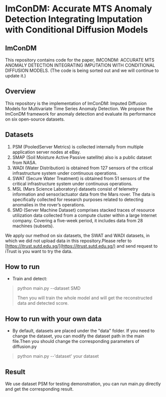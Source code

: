 # ImConDM: Accurate MTS Anomaly Detection Integrating Imputation with Conditional Diffusion Models

## ImConDM

This repository contains code for the paper, IMCONDM: ACCURATE MTS ANOMALY DETECTION INTEGRATING IMPUTATION WITH CONDITIONAL DIFFUSION MODELS.
(The code is being sorted out and we will continue to update it.)

##  Overview

This repository is the implementation of ImConDM: Imputed Diffusion Models for Multivariate Time Series Anomaly Detection. We propose the ImConDM framework for anomaly detection and evaluate its performance on six open-source datasets.

## Datasets

1. PSM (PooledServer Metrics) is collected internally from multiple application server nodes at eBay.
2. SMAP (Soil Moisture Active Passive satellite) also is a public dataset from NASA. 
3. WADI (Water Distribution) is obtained from 127 sensors of the critical infrastructure system under continuous operations. 
4. SWAT (Secure Water Treatment) is obtained from 51 sensors of the critical infrastructure system under continuous operations. 
5. MSL (Mars Science Laboratory) datasets consist of telemetry information and sensor/actuator data from the Mars rover. The data is specifically collected for research purposes related to detecting anomalies in the rover’s operations.
6. SMD (Server Machine Dataset) comprises stacked traces of resource utilization data collected from a compute cluster within a large Internet company. Covering a five-week period, it includes data from 28 machines (subsets).

We apply our method on six datasets, the SWAT and WADI datasets, in which we did not upload data in this repository.Please refer to [https://itrust.sutd.edu.sg/](https://itrust.sutd.edu.sg/) and send request to iTrust is you want to try the data.

## How to run

- Train and detect:

> python main.py --dataset SMD 
>
> Then you will train the whole model and will get the reconstructed data and detected score.

## How to run with your own data

- By default, datasets are placed under the "data" folder. If you need to change the dataset, you can modify the dataset path  in the main file.Then you should change the corresponding parameters of diffusion.py

> python main.py  --'dataset'  your dataset



## Result

We  use dataset PSM for testing demonstration, you can run main.py directly and get the corresponding result.
